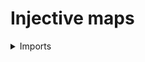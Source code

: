 #  Injective maps

<details><summary>Imports</summary>
```agda
module univalent-combinatorics.embeddings where

open import foundation.embeddings public

open import foundation.decidable-types
open import foundation.universe-levels

open import univalent-combinatorics.finite-types
open import univalent-combinatorics.injective-maps
```
</details>

## Idea

Embeddings in the presence of finite types enjoy further properties.

## Properties

```agda
is-decidable-is-emb-is-finite :
  {l1 l2 : Level} {A : UU l1} {B : UU l2} (f : A → B) →
  is-finite A → is-finite B → is-decidable (is-emb f)
is-decidable-is-emb-is-finite f HA HB =
  is-decidable-iff
    ( is-emb-is-injective (is-set-is-finite HB))
    ( is-injective-is-emb)
    ( is-decidable-is-injective-is-finite f HA HB)
```

